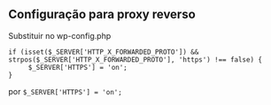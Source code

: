 ## Configuração para proxy reverso

Substituir no wp-config.php

```
if (isset($_SERVER['HTTP_X_FORWARDED_PROTO']) && strpos($_SERVER['HTTP_X_FORWARDED_PROTO'], 'https') !== false) {
     $_SERVER['HTTPS'] = 'on';
}
```
por
`` $_SERVER['HTTPS'] = 'on'; ``